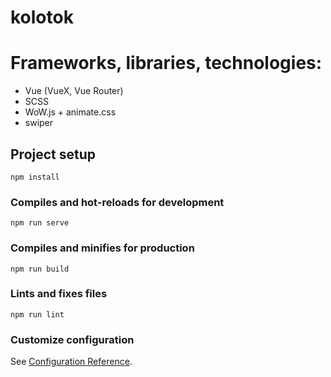 # kolotok

# Frameworks, libraries, technologies:

-   Vue (VueX, Vue Router)
-   SCSS
-   WoW.js + animate.css
-   swiper

## Project setup

```
npm install
```

### Compiles and hot-reloads for development

```
npm run serve
```

### Compiles and minifies for production

```
npm run build
```

### Lints and fixes files

```
npm run lint
```

### Customize configuration

See [Configuration Reference](https://cli.vuejs.org/config/).
